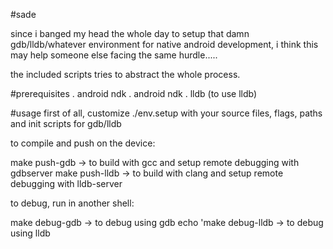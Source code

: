 #sade

since i banged my head the whole day to setup that damn gdb/lldb/whatever environment for native android development,
i think this may help someone else facing the same hurdle.....

the included scripts tries to abstract the whole process.

#prerequisites
. android ndk
. android ndk
. lldb (to use lldb)

#usage
first of all, customize ./env.setup with your source files, flags, paths and init scripts for gdb/lldb

to compile and push on the device:

make push-gdb -> to build with gcc and setup remote debugging with gdbserver
make push-lldb -> to build with clang and setup remote debugging with lldb-server

to debug, run in another shell:

make debug-gdb -> to debug using gdb
echo 'make debug-lldb -> to debug using lldb


